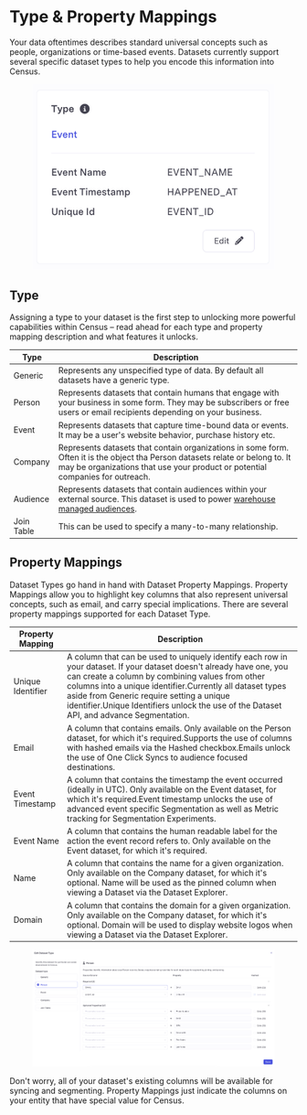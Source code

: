 # Type & Property Mappings

Your data oftentimes describes standard universal concepts such as people, organizations or time-based events. Datasets currently support several specific dataset types to help you encode this information into Census.

<figure><img src="../../.gitbook/assets/image (3) (1) (1) (1) (2).png" alt=""><figcaption></figcaption></figure>

## Type

Assigning a type to your dataset is the first step to unlocking more powerful capabilities within Census – read ahead for each type and property mapping description and what features it unlocks.

| Type       | Description |
| ---------- | ---------- |
| Generic    | Represents any unspecified type of data. By default all datasets have a generic type. |
| Person     | Represents datasets that contain humans that engage with your business in some form. They may be subscribers or free users or email recipients depending on your business. |
| Event      | Represents datasets that capture time-bound data or events. It may be a user's website behavior, purchase history etc. |
| Company    | Represents datasets that contain organizations in some form. Often it is the object tha Person datasets relate or belong to. It may be organizations that use your product or potential companies for outreach. |
| Audience   | Represents datasets that contain audiences within your external source. This dataset is used to power [warehouse managed audiences](../../basics/audience-hub/warehouse-managed-audiences.md). |
| Join Table | This can be used to specify a many-to-many relationship. |

## Property Mappings

Dataset Types go hand in hand with Dataset Property Mappings. Property Mappings allow you to highlight key columns that also represent universal concepts, such as email, and carry special implications. There are several property mappings supported for each Dataset Type.

| Property Mapping  | Description |
| ----------------- | ----------------- |
| Unique Identifier | A column that can be used to uniquely identify each row in your dataset. If your dataset doesn't already have one, you can create a column by combining values from other columns into a unique identifier.Currently all dataset types aside from Generic require setting a unique identifier.Unique Identifiers unlock the use of the Dataset API, and advance Segmentation. |
| Email             | A column that contains emails. Only available on the Person dataset, for which it's required.Supports the use of columns with hashed emails via the Hashed checkbox.Emails unlock the use of One Click Syncs to audience focused destinations.                                                                                                                                |
| Event Timestamp   | A column that contains the timestamp the event occurred (ideally in UTC). Only available on the Event dataset, for which it's required.Event timestamp unlocks the use of advanced event specific Segmentation as well as Metric tracking for Segmentation Experiments.                                                                                                       |
| Event Name        | A column that contains the human readable label for the action the event record refers to. Only available on the Event dataset, for which it's required. |
| Name              | A column that contains the name for a given organization. Only available on the Company dataset, for which it's optional. Name will be used as the pinned column when viewing a Dataset via the Dataset Explorer. |
| Domain            | A column that contains the domain for a given organization. Only available on the Company dataset, for which it's optional. Domain will be used to display website logos when viewing a Dataset via the Dataset Explorer. |

<figure><img src="../../.gitbook/assets/image (4) (1) (1).png" alt=""><figcaption></figcaption></figure>

Don't worry, all of your dataset's existing columns will be available for syncing and segmenting. Property Mappings just indicate the columns on your entity that have special value for Census.
